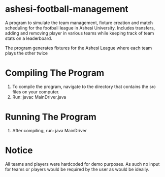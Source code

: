 # ashesi-football-management
A program to simulate the team management, fixture creation and match scheduling for the football league in Ashesi University. Includes transfers, adding and removing player in various teams while keeping track of team stats on a leaderboard.

The program generates fixtures for the Ashesi League where each team plays the other twice

# Compiling The Program
1. To compile the program, navigate to the directory that contains the src files on your computer.
2. Run: javac MainDriver.java

# Running The Program
1. After compiling, run: java MainDriver


# Notice
All teams and players were hardcoded for demo purposes. As such no input for teams or players would be required by the user as would be ideally.
